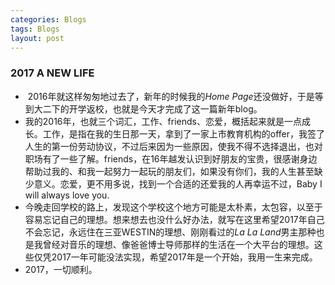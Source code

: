 ```yaml
---
categories: Blogs
tags: Blogs
layout: post
---
```



### 2017 A NEW LIFE
- ​ 2016年就这样匆匆地过去了，新年的时候我的*Home Page*还没做好，于是等到大二下的开学返校，也就是今天才完成了这一篇新年blog。
- 我的2016年，也就三个词汇，工作、friends、恋爱，概括起来就是一点成长。工作，是指在我的生日那一天，拿到了一家上市教育机构的offer，我签了人生的第一份劳动协议，不过后来因为一些原因，使我不得不选择退出，也对职场有了一些了解。friends，在16年越发认识到好朋友的宝贵，很感谢身边帮助过我的、和我一起努力一起玩的朋友们，如果没有你们，我的人生甚至缺少意义。恋爱，更不用多说，找到一个合适的还爱我的人再幸运不过，Baby I will always love you.
- 今晚走回学校的路上，发现这个学校这个地方可能是太朴素，太包容，以至于容易忘记自己的理想。想来想去也没什么好办法，就写在这里希望2017年自己不会忘记，永远住在三亚WESTIN的理想、刚刚看过的*La La Land*男主那种也是我曾经对音乐的理想、像爸爸博士导师那样的生活在一个大平台的理想。这些仅凭2017一年可能没法实现，希望2017年是一个开始，我用一生来完成。
- ​2017，一切顺利。

